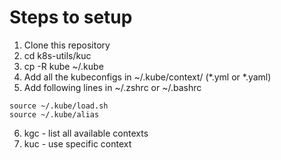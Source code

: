 # Steps to setup 
1. Clone this repository
2. cd k8s-utils/kuc
3. cp -R kube ~/.kube
4. Add all the kubeconfigs in ~/.kube/context/   (*.yml or *.yaml)
5. Add following lines in ~/.zshrc or ~/.bashrc
```
source ~/.kube/load.sh
source ~/.kube/alias
```
6. kgc - list all available contexts
7. kuc - use specific context
